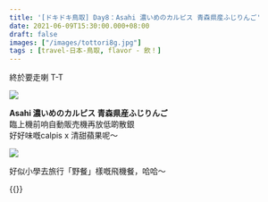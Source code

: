 ```yaml
---
title: '[ドキドキ鳥取] Day8：Asahi 濃いめのカルピス 青森県産ふじりんご'
date: 2021-06-09T15:30:00.000+08:00
draft: false
images: ["/images/tottori8g.jpg"]
tags : [travel-日本-鳥取, flavor - 飲！]
---
```


終於要走喇 T-T

![](/images/tottori8g1.jpg)

**Asahi 濃いめのカルピス 青森県産ふじりんご**  
臨上機前响自動販売機再放低啲散銀  
好好味嘅calpis x 清甜蘋果呢～  

![](/images/tottori8g2.jpg)

好似小學去旅行「野餐」樣嘅飛機餐，哈哈～  

  
{{<tottori>}}  
